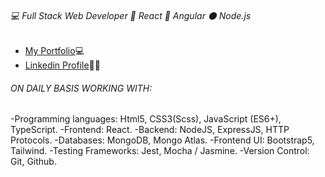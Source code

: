 ###### 💻 Full Stack Web Developer 🔵 React 🔴 Angular ⚫ Node.js

- [My Portfolio](https://galpalas.netlify.app/)💻
- [Linkedin Profile](https://www.linkedin.com/in/galpalas/)👩‍💻

###### ON DAILY BASIS WORKING WITH:
-Programming languages: Html5, CSS3(Scss), JavaScript (ES6+), TypeScript.
-Frontend: React.
-Backend: NodeJS, ExpressJS, HTTP Protocols. 
-Databases: MongoDB, Mongo Atlas.
-Frontend UI: Bootstrap5, Tailwind.
-Testing Frameworks: Jest, Mocha / Jasmine.
-Version Control: Git, Github.

